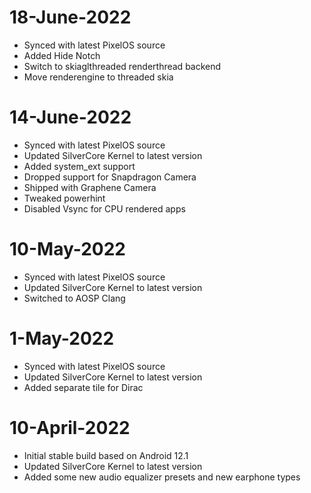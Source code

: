 # 18-June-2022
- Synced with latest PixelOS source
- Added Hide Notch
- Switch to skiaglthreaded renderthread backend
- Move renderengine to threaded skia

# 14-June-2022
- Synced with latest PixelOS source
- Updated SilverCore Kernel to latest version
- Added system_ext support
- Dropped support for Snapdragon Camera
- Shipped with Graphene Camera
- Tweaked powerhint
- Disabled Vsync for CPU rendered apps

# 10-May-2022
- Synced with latest PixelOS source
- Updated SilverCore Kernel to latest version
- Switched to AOSP Clang

# 1-May-2022
- Synced with latest PixelOS source
- Updated SilverCore Kernel to latest version
- Added separate tile for Dirac

# 10-April-2022
- Initial stable build based on Android 12.1
- Updated SilverCore Kernel to latest version
- Added some new audio equalizer presets and new earphone types
